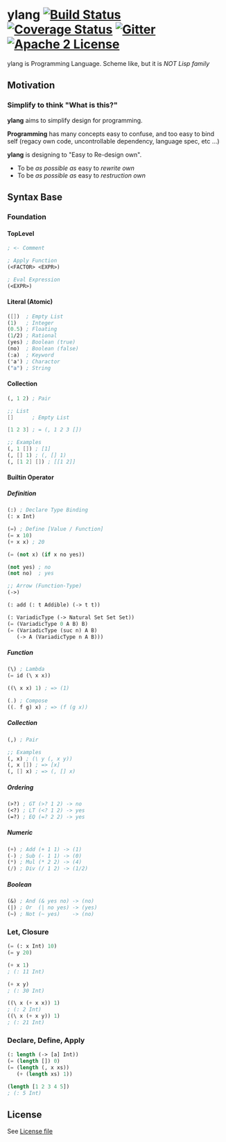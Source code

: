 # ylang [![Build Status](http://img.shields.io/travis/VoQn/ylang.svg?style=flat-square)](https://travis-ci.org/VoQn/ylang) [![Coverage Status](https://img.shields.io/coveralls/VoQn/ylang.svg?style=flat-square)](https://coveralls.io/r/VoQn/ylang?branch=master) [![Gitter](http://img.shields.io/badge/discuss-Gitter-brightgreen.svg?style=flat-square)](https://gitter.im/VoQn/ylang) [![Apache 2 License](http://img.shields.io/badge/license-Apache_2-brightgreen.svg?style=flat-square)](https://tldrlegal.com/license/apache-license-2.0-(apache-2.0))
ylang is Programming Language. Scheme like, but it is *NOT* _Lisp family_

## Motivation
### Simplify to think "What is this?"

**ylang** aims to simplify design for programming.

**Programming** has many concepts easy to confuse, and too easy to bind self (regacy own code, uncontrollable dependency, language spec, etc ...)

**ylang** is designing to "Easy to Re-design own".
- To be _as possible as_ easy to _rewrite own_
- To be _as possible as_ easy to _restruction own_

## Syntax Base
### Foundation
#### TopLevel
```scheme
; <- Comment

; Apply Function
(<FACTOR> <EXPR>)

; Eval Expression
(<EXPR>)
```
#### Literal (Atomic)
```scheme
([])  ; Empty List
(1)   ; Integer
(0.5) ; Floating
(1/2) ; Rational
(yes) ; Boolean (true)
(no)  ; Boolean (false)
(:a)  ; Keyword
('a') ; Charactor
("a") ; String
```
#### Collection
```scheme
(, 1 2) ; Pair

;; List
[]      ; Empty List

[1 2 3] ; = (, 1 2 3 [])

;; Examples
(, 1 []) ; [1]
(, [] 1) ; (, [] 1)
(, [1 2] []) ; [[1 2]]
```
#### Builtin Operator
##### Definition
```scheme
(:) ; Declare Type Binding
(: x Int)

(=) ; Define [Value / Function]
(= x 10)
(+ x x) ; 20

(= (not x) (if x no yes))

(not yes) ; no
(not no)  ; yes

;; Arrow (Function-Type)
(->)

(: add (: t Addible) (-> t t))

(: VariadicType (-> Natural Set Set Set))
(= (VariadicType 0 A B) B)
(= (VariadicType (suc n) A B)
   (-> A (VariadicType n A B)))
```
##### Function
```scheme
(\) ; Lambda
(= id (\ x x))

((\ x x) 1) ; => (1)

(.) ; Compose
((. f g) x) ; => (f (g x))
```
##### Collection
```scheme
(,) ; Pair

;; Examples
(, x) ; (\ y (, x y))
(, x []) ; => [x]
(, [] x) ; => (, [] x)
```
##### Ordering
```scheme
(>?) ; GT (>? 1 2) -> no
(<?) ; LT (<? 1 2) -> yes
(=?) ; EQ (=? 2 2) -> yes
```
##### Numeric
```scheme
(+) ; Add (+ 1 1) -> (1)
(-) ; Sub (- 1 1) -> (0)
(*) ; Mul (* 2 2) -> (4)
(/) ; Div (/ 1 2) -> (1/2)
```
##### Boolean
```scheme
(&) ; And (& yes no) -> (no)
(|) ; Or  (| no yes) -> (yes)
(~) ; Not (~ yes)    -> (no)
```
### Let, Closure
```scheme
(= (: x Int) 10)
(= y 20)

(+ x 1)
; (: 11 Int)

(+ x y)
; (: 30 Int)

((\ x (+ x x)) 1)
; (: 2 Int)
((\ x (+ x y)) 1)
; (: 21 Int)
```

### Declare, Define, Apply
```lisp
(: length (-> [a] Int))
(= (length []) 0)
(= (length (, x xs))
   (+ (length xs) 1))

(length [1 2 3 4 5])
; (: 5 Int)
```

## License
See [License file]( https://github.com/VoQn/ylang/blob/master/LICENSE)

